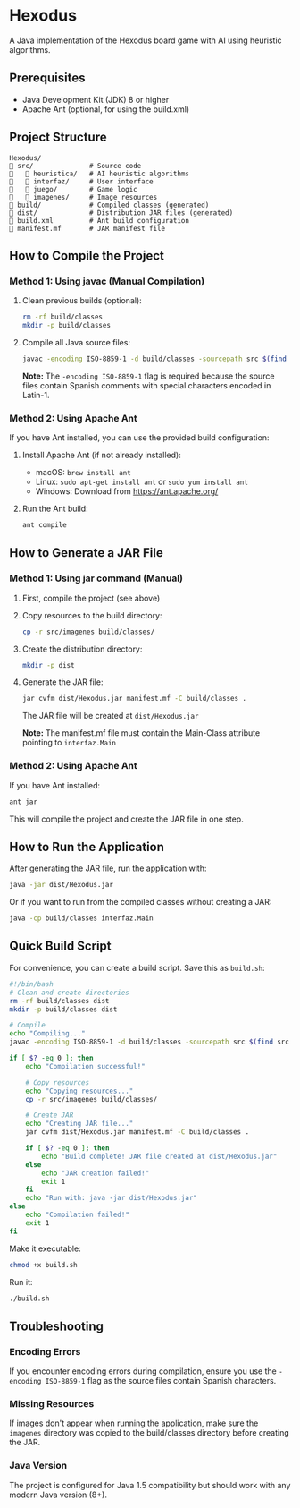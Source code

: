 # Hexodus

A Java implementation of the Hexodus board game with AI using heuristic algorithms.

## Prerequisites

- Java Development Kit (JDK) 8 or higher
- Apache Ant (optional, for using the build.xml)

## Project Structure

```
Hexodus/
   src/              # Source code
      heuristica/   # AI heuristic algorithms
      interfaz/     # User interface
      juego/        # Game logic
      imagenes/     # Image resources
   build/            # Compiled classes (generated)
   dist/             # Distribution JAR files (generated)
   build.xml         # Ant build configuration
   manifest.mf       # JAR manifest file
```

## How to Compile the Project

### Method 1: Using javac (Manual Compilation)

1. Clean previous builds (optional):
   ```bash
   rm -rf build/classes
   mkdir -p build/classes
   ```

2. Compile all Java source files:
   ```bash
   javac -encoding ISO-8859-1 -d build/classes -sourcepath src $(find src -name "*.java")
   ```

   **Note:** The `-encoding ISO-8859-1` flag is required because the source files contain Spanish comments with special characters encoded in Latin-1.

### Method 2: Using Apache Ant

If you have Ant installed, you can use the provided build configuration:

1. Install Apache Ant (if not already installed):
   - macOS: `brew install ant`
   - Linux: `sudo apt-get install ant` or `sudo yum install ant`
   - Windows: Download from https://ant.apache.org/

2. Run the Ant build:
   ```bash
   ant compile
   ```

## How to Generate a JAR File

### Method 1: Using jar command (Manual)

1. First, compile the project (see above)

2. Copy resources to the build directory:
   ```bash
   cp -r src/imagenes build/classes/
   ```

3. Create the distribution directory:
   ```bash
   mkdir -p dist
   ```

4. Generate the JAR file:
   ```bash
   jar cvfm dist/Hexodus.jar manifest.mf -C build/classes .
   ```

   The JAR file will be created at `dist/Hexodus.jar`

   **Note:** The manifest.mf file must contain the Main-Class attribute pointing to `interfaz.Main`

### Method 2: Using Apache Ant

If you have Ant installed:

```bash
ant jar
```

This will compile the project and create the JAR file in one step.

## How to Run the Application

After generating the JAR file, run the application with:

```bash
java -jar dist/Hexodus.jar
```

Or if you want to run from the compiled classes without creating a JAR:

```bash
java -cp build/classes interfaz.Main
```

## Quick Build Script

For convenience, you can create a build script. Save this as `build.sh`:

```bash
#!/bin/bash
# Clean and create directories
rm -rf build/classes dist
mkdir -p build/classes dist

# Compile
echo "Compiling..."
javac -encoding ISO-8859-1 -d build/classes -sourcepath src $(find src -name "*.java")

if [ $? -eq 0 ]; then
    echo "Compilation successful!"

    # Copy resources
    echo "Copying resources..."
    cp -r src/imagenes build/classes/

    # Create JAR
    echo "Creating JAR file..."
    jar cvfm dist/Hexodus.jar manifest.mf -C build/classes .

    if [ $? -eq 0 ]; then
        echo "Build complete! JAR file created at dist/Hexodus.jar"
    else
        echo "JAR creation failed!"
        exit 1
    fi
    echo "Run with: java -jar dist/Hexodus.jar"
else
    echo "Compilation failed!"
    exit 1
fi
```

Make it executable:
```bash
chmod +x build.sh
```

Run it:
```bash
./build.sh
```

## Troubleshooting

### Encoding Errors
If you encounter encoding errors during compilation, ensure you use the `-encoding ISO-8859-1` flag as the source files contain Spanish characters.

### Missing Resources
If images don't appear when running the application, make sure the `imagenes` directory was copied to the build/classes directory before creating the JAR.

### Java Version
The project is configured for Java 1.5 compatibility but should work with any modern Java version (8+).
